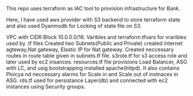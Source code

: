 This repo uses terraform as IAC tool to provision infrastructure for Bank.

Here, I have used aws provider with S3 backend to store terraform state and also used Dyanmodb for Locking of state file on S3.

VPC with CIDR Block 10.0.0.0/16.
Varibles and terraform.tfvars for vraribles used by .tf files
Created two Subnets(Public and Private)
created Internet agteway,Nat gateway, Elastic IP for Nat gateway. Created neccessary routes in route table given in subnets.tf file.
s3role.tf for s3 access role and later used by ec2 insances.
resources.tf file provisions Load Balancer, ASG with LC, and usig bootstrapping installed apache(httpd). It also contains Ploicya nd neccessary alarms for Scale in and Scale out of instnaces in ASG.
rds.tf used for persistance Layer(db) and connected with ec2 instances using Security groups.